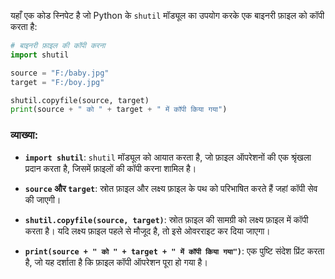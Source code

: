 यहाँ एक कोड स्निपेट है जो Python के `shutil` मॉड्यूल का उपयोग करके एक बाइनरी फ़ाइल को कॉपी करता है:

```python
# बाइनरी फ़ाइल की कॉपी करना
import shutil

source = "F:/baby.jpg"
target = "F:/boy.jpg"

shutil.copyfile(source, target)
print(source + " को " + target + " में कॉपी किया गया")
```

### व्याख्या:
- **`import shutil`**: `shutil` मॉड्यूल को आयात करता है, जो फ़ाइल ऑपरेशनों की एक श्रृंखला प्रदान करता है, जिसमें फ़ाइलों की कॉपी करना शामिल है।

- **`source` और `target`**: स्रोत फ़ाइल और लक्ष्य फ़ाइल के पथ को परिभाषित करते हैं जहां कॉपी सेव की जाएगी।

- **`shutil.copyfile(source, target)`**: स्रोत फ़ाइल की सामग्री को लक्ष्य फ़ाइल में कॉपी करता है। यदि लक्ष्य फ़ाइल पहले से मौजूद है, तो इसे ओवरराइट कर दिया जाएगा।

- **`print(source + " को " + target + " में कॉपी किया गया")`**: एक पुष्टि संदेश प्रिंट करता है, जो यह दर्शाता है कि फ़ाइल कॉपी ऑपरेशन पूरा हो गया है।

